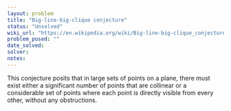 ```yaml
---
layout: problem
title: "Big-line-big-clique conjecture"
status: "Unsolved"
wiki_url: "https://en.wikipedia.org/wiki/Big-line-big-clique_conjecture"
problem_posed: ""
date_solved:
solver:
notes:
---
```

This conjecture posits that in large sets of points on a plane, there must exist either a significant number of points that are collinear or a considerable set of points where each point is directly visible from every other, without any obstructions.